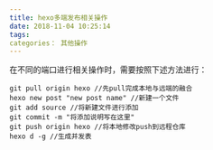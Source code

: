 ```yaml
---
title: hexo多端发布相关操作
date: 2018-11-04 10:25:14
tags: 
categories： 其他操作
---
```


在不同的端口进行相关操作时，需要按照下述方法进行：

```
git pull origin hexo //先pull完成本地与远端的融合
hexo new post "new post name" //新建一个文件
git add source //将新建文件进行添加
git commit -m "将添加说明写在这里"
git push origin hexo //将本地修改push到远程仓库
hexo d -g //生成并发表
```
